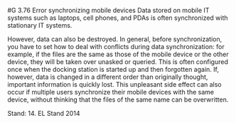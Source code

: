 #G 3.76 Error synchronizing mobile devices
Data stored on mobile IT systems such as laptops, cell phones, and PDAs is often synchronized with stationary IT systems.

However, data can also be destroyed. In general, before synchronization, you have to set how to deal with conflicts during data synchronization: for example, if the files are the same as those of the mobile device or the other device, they will be taken over unasked or queried. This is often configured once when the docking station is started up and then forgotten again. If, however, data is changed in a different order than originally thought, important information is quickly lost. This unpleasant side effect can also occur if multiple users synchronize their mobile devices with the same device, without thinking that the files of the same name can be overwritten.

Stand: 14. EL Stand 2014



